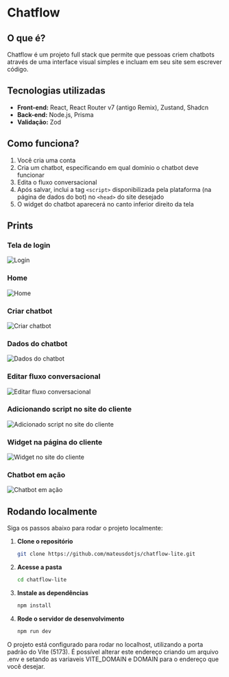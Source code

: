 # Chatflow

## O que é?

Chatflow é um projeto full stack que permite que pessoas criem chatbots através de uma interface visual simples e incluam em seu site sem escrever código.

## Tecnologias utilizadas

- **Front-end:** React, React Router v7 (antigo Remix), Zustand, Shadcn
- **Back-end:** Node.js, Prisma
- **Validação:** Zod

## Como funciona?

1. Você cria uma conta
2. Cria um chatbot, especificando em qual domínio o chatbot deve funcionar
3. Edita o fluxo conversacional
4. Após salvar, inclui a tag `<script>` disponibilizada pela plataforma (na página de dados do bot) no `<head>` do site desejado
5. O widget do chatbot aparecerá no canto inferior direito da tela

## Prints

### Tela de login

![Login](prints/1_login.png)

### Home

![Home](prints/2_home.png)

### Criar chatbot

![Criar chatbot](prints/3_create.png)

### Dados do chatbot

![Dados do chatbot](prints/4_item.png)

### Editar fluxo conversacional

![Editar fluxo conversacional](prints/5_edit_flow.png)

### Adicionando script no site do cliente

![Adicionado script no site do cliente](prints/6_script.png)

### Widget na página do cliente

![Widget no site do cliente](prints/7_widget.png)

### Chatbot em ação

![Chatbot em ação](prints/8_chatbot.png)

## Rodando localmente

Siga os passos abaixo para rodar o projeto localmente:

1. **Clone o repositório**

   ```bash
   git clone https://github.com/mateusdotjs/chatflow-lite.git
   ```

2. **Acesse a pasta**

   ```bash
   cd chatflow-lite
   ```

3. **Instale as dependências**

   ```bash
   npm install
   ```

4. **Rode o servidor de desenvolvimento**
   ```bash
   npm run dev
   ```

O projeto está configurado para rodar no localhost, utilizando a porta padrão do Vite (5173). É possível alterar este endereço criando um arquivo .env e setando as variaveis VITE_DOMAIN e DOMAIN para o endereço que você desejar.
